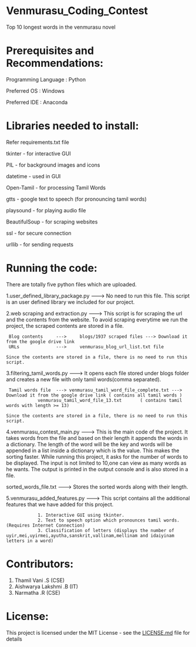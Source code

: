 # Venmurasu_Coding_Contest
Top 10 longest words in the venmurasu novel

# Prerequisites and Recommendations:
Programming Language :  Python 

Preferred OS         :  Windows

Preferred IDE        :  Anaconda

# Libraries needed to install:
Refer requirements.txt file

tkinter          -   for interactive GUI

PIL              -   for background images and icons

datetime         -   used in GUI

Open-Tamil       -   for processing Tamil Words

gtts             -   google text to speech (for pronouncing tamil words)

playsound        -   for playing audio file

BeautifulSoup    -   for scraping websites

ssl              -   for secure connection

urllib           -   for sending requests

# Running the code:

There are totally five python files which are uploaded.

1.user_defined_library_package.py     ---> 	No need to run this file. This script is an user defined library we included for our project.

2.web scraping and extraction.py        ---> 	This script is for scraping the url and the contents from the website.
		        	To avoid scraping everytime we run the project, the scraped contents are stored in a file.
				
     Blog contents     ---> 	blogs/1937 scraped files ---> Download it from the google drive link
     URLs              ---> 	venmurasu_blog_url_list.txt file

	Since the contents are stored in a file, there is no need to run this script.

3.filtering_tamil_words.py  ---> 	It opens each file stored under blogs folder and creates a new file with only tamil words(comma separated).

     Tamil words file  --->	venmurasu_tamil_word_file_complete.txt ---> Download it from the google drive link ( contains all tamil words ) 
				venmurasu_tamil_word_file_13.txt       ( contains tamil words with length >= 13)

	Since the contents are stored in a file, there is no need to run this script.

4.venmurasu_contest_main.py --->	This is the main code of the project. It takes words from the file and based on their length it appends the words in a dictionary.
				The length of the word will be the key and words will be appended in a list inside a dictionary which is the value. This makes the sorting faster. 
				While running this project, it asks for the number of words to be displayed. The input is not limited to 10,one can view as many words as he wants.
				The output is printed in the output console and is also stored in a file.

 sorted_words_file.txt --->	Stores the sorted words along with their length.

5.venmurasu_added_features.py     --->	This script contains all the additional features that we have added for this project.
				
				1. Interactive GUI using tkinter.
				2. Text to speech option which pronounces tamil words. (Requires Internet Connection) 
				3. Classification of letters (displays the number of uyir,mei,uyirmei,ayutha,sanskrit,vallinam,mellinam and idaiyinam letters in a word)
 


# Contributors:

1. Thamil Vani .S (CSE) 
2. Aishwarya Lakshmi .B (IT)
3. Narmatha .R (CSE)

# License:

This project is licensed under the MIT License - see the [LICENSE.md](LICENSE.md) file for details
